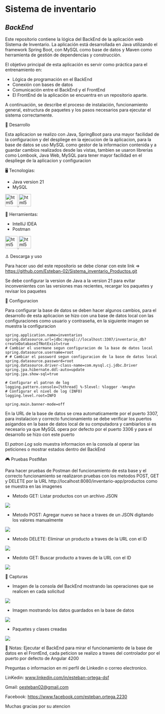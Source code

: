# Sistema de inventario 
## _BackEnd_

Este repositorio contiene la lógica del BackEnd de la aplicación web Sistema de Inventario. La aplicación está desarrollada en Java utilizando el framework Spring Boot, con MySQL como base de datos y Maven como herramienta de gestión de dependencias y construcción.

El objetivo principal de esta aplicación es servir como práctica para el entrenamiento en:
* Lógica de programación en el BackEnd
* Conexión con bases de datos
* Comunicación entre el BackEnd y el FrontEnd
* El FrontEnd de la aplicación se encuentra en un repositorio aparte.

A continuación, se describe el proceso de instalación, funcionamiento general, estructura de paquetes y los pasos necesarios para ejecutar el sistema correctamente.

🚀 Desarrollo

Esta aplicacion se realizo con Java, SpringBoot para una mayor facilidad de la configuracion y del despliege en la ejecucion de la aplicacion, para la base de datos se uso MySQL como gestor de la informacion contenida y a guardar cambios realizados desde las vistas, tambien se usaron librerias como Lombook, Java Web, MySQL para tener mayor facilidad en el despliege de la aplicacion y configuracion

🖥️ Tecnologias:
  * Java version 21
  * MySQL
    
<a href="https://www.java.com/es/" target="_blank" rel="noreferrer"> <img src="https://images.icon-icons.com/2699/PNG/512/java_logo_icon_169577.png" alt="html5" width="40" height="40" /> </a>  <a href="https://www.mysql.com/" target="_blank" rel="noreferrer"> <img src="https://toppng.com/uploads/preview/mysql-logo-png-image-11660514413jvwkcjh4av.png" alt="html5" width="40" height="40" /> </a> 
 
🔧 Herramientas:
  * IntelliJ IDEA
  * Postman

<a href="https://www.jetbrains.com/idea/" target="_blank" rel="noreferrer"> <img src="https://upload.wikimedia.org/wikipedia/commons/thumb/9/9c/IntelliJ_IDEA_Icon.svg/2048px-IntelliJ_IDEA_Icon.svg.png" alt="html5" width="40" height="40" /> </a>  <a href="https://www.mysql.com/" target="_blank" rel="noreferrer"> <img src="https://cdn.iconscout.com/icon/free/png-256/free-postman-logo-icon-download-in-svg-png-gif-file-formats--technology-social-media-company-brand-vol-5-pack-logos-icons-2945092.png?f=webp" alt="html5" width="40" height="40" /> </a> 

 
⚓ Descarga y uso

Para hacer uso del este repositorio se debe clonar con este link => https://github.com/Esteban-02/Sistema_inventario_Productos.git

Se debe configurar la version de Java a la version 21 para evitar inconvenientes con las versiones mas recientes, recargar los paquetes y revisar los paquetes

🔩 Configuracion


Para configurar la base de datos se deben hacer algunos cambios, para el desarrollo de esta aplicacion se hizo con una base de datos local con las configuraciones como usuario y contraseña, en la siguiente imagen se muestra la configuracion


```properties
spring.application.name=inventarios
spring.datasource.url=jdbc:mysql://localhost:3307/inventario_db?createDatabaseIfNotExist=true
# Cambiar el usermane segun configuracion de la base de datos local
spring.datasource.username=root
# # Cambiar el password segun configuracion de la base de datos local     
spring.datasource.password=root
spring.datasource.driver-class-name=com.mysql.cj.jdbc.Driver
spring.jpa.hibernate.ddl-auto=update
spring.jpa.show-sql=true

# Configurar el patron de log
logging.pattern.console=[%thread] %-5level: %logger -%msg%n
# Configurar el nivel de log (INFO)
logging.level.root=INFO

spring.main.banner-mode=off
```
En la URL de la base de datos se crea automaticamente por el puerto 3307, para instalacion y correcto funcionamiento se debe verificar los puertos asigandos en la base de datos local de su computadora y cambiarlos si es necesario ya que MySQL opera por defecto por el puerto 3306 y para el desarrollo se hizo con este puerto

El _patron Log_ solo muestra informacion en la consola al operar las peticiones o mostrar estados dentro del BackEnd

🎮 Pruebas PostMan

Para hacer pruebas de Postman del funcionamiento de esta base y el correcto funcionamiento se realizaron pruebas con los metodos POST, GET y DELETE por la URL http://localhost:8080/inventario-app/productos como se muestra en las imagenes

  * Metodo GET: Listar productos con un archivo JSON 
<img src="Asset/Listar Productos.png">

  * Metodo POST: Agregar nuevo se hace a traves de un JSON digitando los valores manualmente

<img src="Asset/Nuevo Producto.png">

  * Metodo DELETE: Eliminar un producto a traves de la URL con el ID

<img src="Asset/Eliminar Producto.png">

  * Medoto GET: Buscar producto a traves de la URL con el ID
<img src="Asset/Buscar Producto por ID.png">


📸 Capturas
  * Imagen de la consola del BackEnd mostrando las operaciones que se realicen en cada solicitud

<img src="Asset/Consolo de procedimientos en el Back.png">

  * Imagen mostrando los datos guardados en la base de datos

<img src="Asset/Base de datos.png">

  * Paquetes y clases creadas

<img src="Asset/Paquetes.png">

📝 Notas:
Ejecutar el BackEnd para mirar el funcionamiento de la base de datos en el FrontEnd, cada peticion se realizo a traves del controlador por el puerto por defecto de Angular 4200

Preguntas o informacion en mi perfil de Linkedin o correo electronico.

LinKedin: www.linkedin.com/in/esteban-ortega-dsf

Gmail: oesteban02@gmail.com

Facebook: https://www.facebook.com/esteban.ortega.2230

Muchas gracias por su atencion
    
